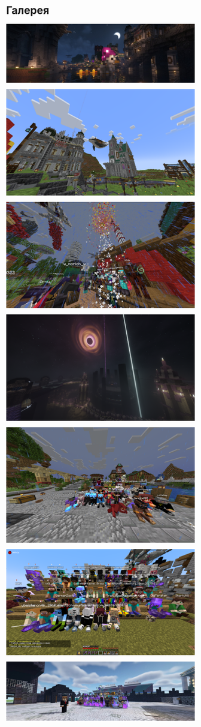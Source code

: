 <style>img + em {font-size:70%;margin-top:;display:block;margin-top:-0.33em;line-height:1.2;text-indent:0;text-align:center;} .read img {margin-top:2em;}</style>

# Галерея
![](../img/gallery/1.png)

![](../img/gallery/2.png)

![](../img/gallery/3.png)

![](../img/gallery/4.png)

![](../img/gallery/5.png)

![](../img/gallery/6.png)

![](../img/gallery/7.png)
